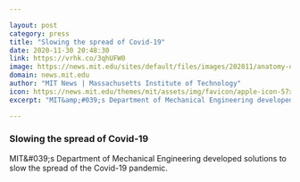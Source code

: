 ```yaml
---

layout: post
category: press
title: "Slowing the spread of Covid-19"
date: 2020-11-30 20:48:30
link: https://vrhk.co/3qhUFW0
image: https://news.mit.edu/sites/default/files/images/202011/anatomy-of-a-sneeze-bourouiba-mit-00_0.jpg
domain: news.mit.edu
author: "MIT News | Massachusetts Institute of Technology"
icon: https://news.mit.edu/themes/mit/assets/img/favicon/apple-icon-57x57.png
excerpt: "MIT&amp;#039;s Department of Mechanical Engineering developed solutions to slow the spread of the Covid-19 pandemic."

---
```


### Slowing the spread of Covid-19

MIT&amp;#039;s Department of Mechanical Engineering developed solutions to slow the spread of the Covid-19 pandemic.